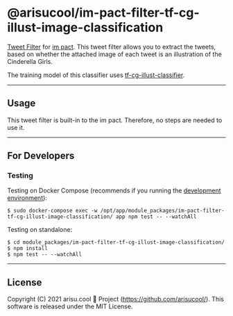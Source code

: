 # @arisucool/im-pact-filter-tf-cg-illust-image-classification

[Tweet Filter](https://www.npmjs.com/search?q=keywords%3Aim-pact-filter) for [im pact](https://github.com/arisucool/im-pact).
This tweet filter allows you to extract the tweets, based on whether the attached image of each tweet is an illustration of the Cinderella Girls.

The training model of this classifier uses [tf-cg-illust-classifier](https://github.com/arisucool/tf-cg-illust-classifier).

---

## Usage

This tweet filter is built-in to the im pact.
Therefore, no steps are needed to use it.

---

## For Developers

### Testing

Testing on Docker Compose (recommends if you running the [development environment](https://github.com/arisucool/im-pact/wiki/Dev-StartGuide)):

```
$ sudo docker-compose exec -w /opt/app/module_packages/im-pact-filter-tf-cg-illust-image-classification/ app npm test -- --watchAll
```

Testing on standalone:

```
$ cd module_packages/im-pact-filter-tf-cg-illust-image-classification/
$ npm install
$ npm test -- --watchAll
```

---

## License

Copyright (C) 2021 arisu.cool 🍓 Project (https://github.com/arisucool/).
This software is released under the MIT License.
